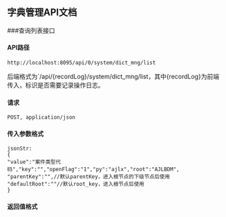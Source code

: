 ## 字典管理API文档

###查询列表接口

#### API路径

```http
http://localhost:8095/api/0/system/dict_mng/list
```

后端格式为`/api/{recordLog}/system/dict_mng/list，其中{recordLog}为前端传入，标识是否需要记录操作日志。

#### 请求

```
POST, application/json
```

#### 传入参数格式
```
jsonStr:
{
"value":"案件类型代码","key":"","openFlag":"1","py":"ajlx","root":"AJLBDM",
"parentKey":"",//默认parentKey，进入根节点的下级节点后使用
"defaultRoot":""//默认root_key，进入根节点后使用
}
```

#### 返回值格式
```json

```
